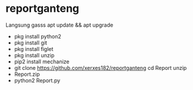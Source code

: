 # reportganteng
Langsung gasss
apt update && apt upgrade
- pkg install python2
- pkg install git
- pkg install figlet
- pkg install unzip
- pip2 install mechanize
- git clone https://github.com/xerxes182/reportganteng
cd Report unzip
- Report.zip
- python2 Report.py

